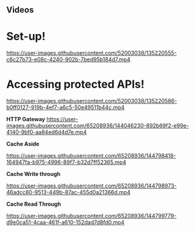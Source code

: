 ## Videos

# Set-up!
https://user-images.githubusercontent.com/52003038/135220555-c6c27b73-e08c-4240-902b-7bed95b184d7.mp4

# Accessing protected APIs!
https://user-images.githubusercontent.com/52003038/135220586-b0ff0127-919b-4ef7-a6c5-50e49511b44c.mp4


**HTTP Gateway**
https://user-images.githubusercontent.com/65208936/144046230-892b69f2-e99e-4140-9bf0-aa84ed6d4d7e.mp4

**Cache Aside**


https://user-images.githubusercontent.com/65208936/144798418-164947fa-b975-4996-89f7-b32d7ff52365.mp4

**Cache Write through**


https://user-images.githubusercontent.com/65208936/144798973-46adcc80-9513-449b-87ac-455d0a21366d.mp4



**Cache Read Through**



https://user-images.githubusercontent.com/65208936/144799779-d9e0ca51-4caa-461f-a610-152dad7d8fd0.mp4

